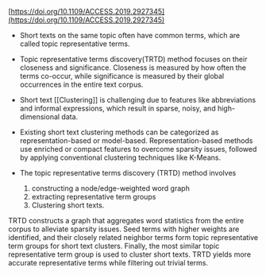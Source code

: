 [https://doi.org/10.1109/ACCESS.2019.2927345](https://doi.org/10.1109/ACCESS.2019.2927345)

- Short texts on the same topic often have common terms, which are called topic representative terms. 

- Topic representative terms discovery(TRTD) method  focuses on their closeness and significance. Closeness is measured by how often the terms co-occur, while significance is measured by their global occurrences in the entire text corpus. 

- Short text [[Clustering]] is challenging due to features like abbreviations and informal expressions, which result in sparse, noisy, and high-dimensional data.
- Existing short text clustering methods can be categorized as representation-based or model-based. Representation-based methods use enriched or compact features to overcome sparsity issues, followed by applying conventional clustering techniques like  K-Means.
- The topic representative terms discovery (TRTD) method involves
	1. constructing a node/edge-weighted word graph
	2. extracting representative term groups
	3. Clustering short texts. 

TRTD constructs a graph that aggregates word statistics from the entire corpus to alleviate sparsity issues. Seed terms with higher weights are identified, and their closely related neighbor terms form topic representative term groups for short text clusters. Finally, the most similar topic representative term group is used to cluster short texts. TRTD yields more accurate representative terms while filtering out trivial terms.